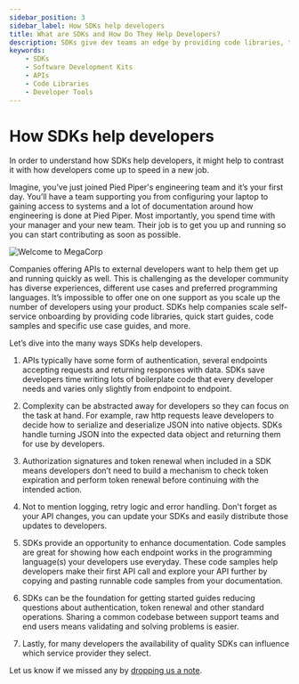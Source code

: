 ```yaml
---
sidebar_position: 3
sidebar_label: How SDKs help developers
title: What are SDKs and How Do They Help Developers?
description: SDKs give dev teams an edge by providing code libraries, tools, documentation & sample code to help them save time and make even complex tasks easier.
keywords: 
    - SDKs
    - Software Development Kits
    - APIs
    - Code Libraries
    - Developer Tools
---
```


# How SDKs help developers

In order to understand how SDKs help developers, it might help to contrast it with how developers come up to speed in a new job. 

Imagine, you’ve just joined Pied Piper's engineering team and it’s your first day. You’ll have a team supporting you from configuring your laptop to gaining access to systems and a lot of documentation around how engineering is done at Pied Piper. Most importantly, you spend time with your manager and your new team. Their job is to get you up and running so you can start contributing as soon as possible.

![Welcome to MegaCorp](/img/introduction-megacorp.webp)

Companies offering APIs to external developers want to help them get up and running quickly as well. This is challenging as the developer community has diverse experiences, different use cases and preferred programming languages. It’s impossible to offer one on one support as you scale up the number of developers using your product. SDKs help companies scale self-service  onboarding by providing code libraries, quick start guides, code samples and specific use case guides, and more.

Let’s dive into the many ways SDKs help developers. 

1. APIs typically have some form of  authentication, several endpoints accepting requests and returning responses with data. SDKs save developers time writing lots of boilerplate code that every developer needs and varies only slightly from endpoint to endpoint. 

2. Complexity can be abstracted away for developers so they can focus on the task at hand. For example, raw http requests leave developers to decide how to serialize and deserialize JSON into native objects. SDKs handle turning JSON into the expected data object and returning them for use by developers. 

3. Authorization signatures and token renewal when included in a SDK means developers don’t need to build a mechanism to check token expiration and perform token renewal before continuing with the intended action. 

4. Not to mention logging, retry logic and error handling. Don't forget as your API changes, you can update your SDKs and easily distribute those updates to developers.

5. SDKs provide an opportunity to enhance documentation. Code samples are great for showing how  each endpoint works in the programming language(s) your developers use everyday. These code samples help developers make their first API call and explore your API further by copying and pasting runnable code samples from your documentation.

6. SDKs can be the foundation for getting started guides reducing questions about authentication, token renewal and other standard operations. Sharing a common codebase between support teams and end users means validating and solving problems is easier.

7. Lastly, for many developers the availability of quality SDKs can influence which service provider they select.

Let us know if we missed any by [dropping us a note](mailto:sid.maestre@apimatic.io).